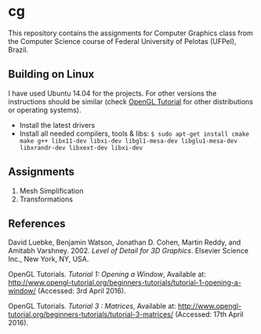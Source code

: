 # cg

This repository contains the assignments for Computer Graphics class from the Computer Science course of Federal University of Pelotas (UFPel), Brazil.


## Building on Linux

I have used Ubuntu 14.04 for the projects. For other versions the instructions should be similar (check [OpenGL Tutorial](http://www.opengl-tutorial.org/) for other distributions or operating systems).

- Install the latest drivers
- Install all needed compilers, tools & libs: ``` $ sudo apt-get install cmake make g++ libx11-dev libxi-dev libgl1-mesa-dev libglu1-mesa-dev libxrandr-dev libxext-dev libxi-dev ```


## Assignments

1. Mesh Simplification
2. Transformations


## References

David Luebke, Benjamin Watson, Jonathan D. Cohen, Martin Reddy, and Amitabh Varshney. 2002. *Level of Detail for 3D Graphics*. Elsevier Science Inc., New York, NY, USA.

OpenGL Tutorials. *Tutorial 1: Opening a Window*, Available at: http://www.opengl-tutorial.org/beginners-tutorials/tutorial-1-opening-a-window/ (Accessed: 3rd April 2016).

OpenGL Tutorials. *Tutorial 3 : Matrices*, Available at: http://www.opengl-tutorial.org/beginners-tutorials/tutorial-3-matrices/ (Accessed: 17th April 2016).
